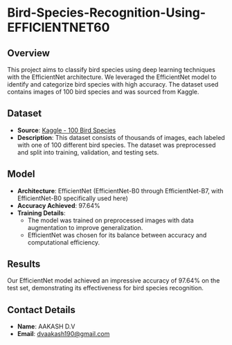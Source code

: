 # Bird-Species-Recognition-Using-EFFICIENTNET60

## Overview

This project aims to classify bird species using deep learning techniques with the EfficientNet architecture. We leveraged the EfficientNet model to identify and categorize bird species with high accuracy. The dataset used contains images of 100 bird species and was sourced from Kaggle.

## Dataset

- **Source**: [Kaggle - 100 Bird Species](https://www.kaggle.com/datasets/gpiosenka/100-bird-species)
- **Description**: This dataset consists of thousands of images, each labeled with one of 100 different bird species. The dataset was preprocessed and split into training, validation, and testing sets.

## Model

- **Architecture**: EfficientNet (EfficientNet-B0 through EfficientNet-B7, with EfficientNet-B0 specifically used here)
- **Accuracy Achieved**: 97.64%
- **Training Details**:
  - The model was trained on preprocessed images with data augmentation to improve generalization.
  - EfficientNet was chosen for its balance between accuracy and computational efficiency.

## Results

Our EfficientNet model achieved an impressive accuracy of 97.64% on the test set, demonstrating its effectiveness for bird species recognition.

## Contact Details

- **Name**: AAKASH D.V
- **Email**: dvaakash190@gmail.com
